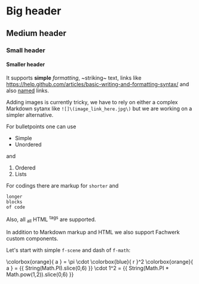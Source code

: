 # Big header

## Medium header

### Small header

#### Smaller header

It supports **simple** *formatting*, ~striking~ text, links like https://help.github.com/articles/basic-writing-and-formatting-syntax/ and also [named](https://help.github.com/articles/basic-writing-and-formatting-syntax/) links.

Adding images is currently tricky, we have to rely on either a  complex Markdown sytanx like `![]\(image_link_here.jpg\)` but we are working on a simpler alternative.

For bulletpoints one can use

  * Simple
  * Unordered

and

  1. Ordered
  2. Lists

For codings there are markup for `shorter` and
```
longer
blocks
of code
```
Also, all <sub>all</sub> HTML <sup>tags</sup> are supported.


In addition to Markdown markup and HTML we also support Fachwerk custom components.

Let's start with simple `f-scene` and dash of `f-math`:

<f-scene grid>
  <f-circle
    :fill="color('orange')"
    stroke-width="0"
    opacity="0.8"
  />
  <f-line x2="1" :stroke="color('blue')" />
</f-scene>

<f-math>
  \colorbox{orange}{ a } = \pi \cdot \colorbox{blue}{ r }^2
</f-math>

<f-math>
  \colorbox{orange}{ a } = {{ String(Math.PI).slice(0,6) }} \cdot 1^2 = {{ String(Math.PI * Math.pow(1,2)).slice(0,6) }}
</f-math>